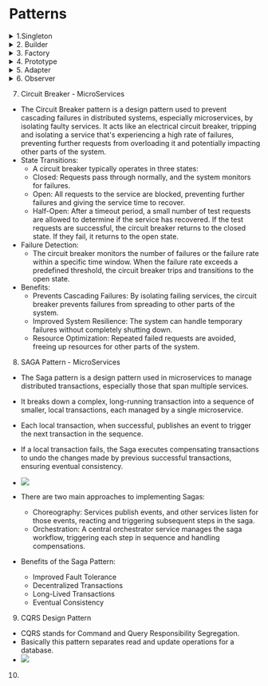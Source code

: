 # Patterns
<details>
    <summary>1.Singleton</summary>

1. Singleton
    - The Singleton pattern in Java ensures that a class has only one instance and provides a global point of access to it. This pattern is useful when exactly one object is needed to coordinate actions across the system, such as managing a database connection or a configuration file.
   ```
            public class Singleton {
            private static Singleton instance;
        
            private Singleton() {
                // Private constructor to prevent external instantiation
            }
        
            public static Singleton getInstance() {
                if (instance == null) {
                    instance = new Singleton();
                }
                return instance;
            }
        
            public void doSomething() {
                System.out.println("Singleton is doing something!");
            }
        
            public static void main(String[] args) {
                Singleton singleton = Singleton.getInstance();
                singleton.doSomething();
            }
        }
</details>   
<details>
    <summary>2. Builder</summary>
2. Builder
   - The builder pattern allows you to enforce a step-by-step process to construct a complex object as a finished product.
   - Create the setter methods and call them in the order for the final activity to be completed.
   - ref: https://springframework.guru/gang-of-four-design-patterns/builder-pattern/
</details>
<details>
    <summary>3. Factory</summary>
3. Factory
       - The Factory Pattern is a creational design pattern that provides an interface for creating objects, but allows subclasses to alter the type of objects that will be created.
       - It encapsulates object creation, promoting loose coupling and flexibility in code.
       - There are two main types of factory patterns: Factory Method and Abstract Factory.
       ###  Factory Method:
          - The Factory Method pattern defines an interface for creating an object, but lets subclasses decide which class to instantiate.
          - This allows a class to defer instantiation to subclasses.
             ```
                    // Product interface
                    interface Animal {
                        String makeSound();
                    }
                    
                    // Concrete products
                    class Dog implements Animal {
                        @Override
                        public String makeSound() {
                            return "Woof!";
                        }
                    }
                    
                    class Cat implements Animal {
                        @Override
                        public String makeSound() {
                            return "Meow!";
                        }
                    }
                    
                    // Creator interface
                    interface AnimalFactory {
                        Animal createAnimal();
                    }
                    
                    // Concrete creators
                    class DogFactory implements AnimalFactory {
                        @Override
                        public Animal createAnimal() {
                            return new Dog();
                        }
                    }
                    
                    class CatFactory implements AnimalFactory {
                        @Override
                        public Animal createAnimal() {
                            return new Cat();
                        }
                    }
                    
                    // Client code
                    public class Main {
                        public static void main(String[] args) {
                            AnimalFactory dogFactory = new DogFactory();
                            Animal dog = dogFactory.createAnimal();
                            System.out.println(dog.makeSound()); // Output: Woof!
                    
                            AnimalFactory catFactory = new CatFactory();
                            Animal cat = catFactory.createAnimal();
                            System.out.println(cat.makeSound()); // Output: Meow!
                        }
                    }
              ```
      ### Abstract Factory
        - The Abstract Factory pattern provides an interface for creating families of related or dependent objects without specifying their concrete classes
      ```
      // Abstract products
          interface Chair {
              void sitOn();
          }
          
          interface Table {
              void use();
          }
          
          // Concrete products
          class ModernChair implements Chair {
              @Override
              public void sitOn() {
                  System.out.println("Sitting on a modern chair!");
              }
          }
          
          class ModernTable implements Table {
              @Override
              public void use() {
                  System.out.println("Using a modern table!");
              }
          }
          
          class VictorianChair implements Chair {
              @Override
              public void sitOn() {
                  System.out.println("Sitting on a Victorian chair!");
              }
          }
          
          class VictorianTable implements Table {
              @Override
              public void use() {
                  System.out.println("Using a Victorian table!");
              }
          }
          
          // Abstract factory
          interface FurnitureFactory {
              Chair createChair();
              Table createTable();
          }
          
          // Concrete factories
          class ModernFurnitureFactory implements FurnitureFactory {
              @Override
              public Chair createChair() {
                  return new ModernChair();
              }
          
              @Override
              public Table createTable() {
                  return new ModernTable();
              }
          }
          
          class VictorianFurnitureFactory implements FurnitureFactory {
              @Override
              public Chair createChair() {
                  return new VictorianChair();
              }
          
              @Override
              public Table createTable() {
                  return new VictorianTable();
              }
          }
          
          // Client code
          public class Main {
              public static void main(String[] args) {
                  FurnitureFactory modernFactory = new ModernFurnitureFactory();
                  Chair modernChair = modernFactory.createChair();
                  Table modernTable = modernFactory.createTable();
                  modernChair.sitOn(); // Output: Sitting on a modern chair!
                  modernTable.use();  // Output: Using a modern table!
          
                  FurnitureFactory victorianFactory = new VictorianFurnitureFactory();
                  Chair victorianChair = victorianFactory.createChair();
                  Table victorianTable = victorianFactory.createTable();
                  victorianChair.sitOn(); // Output: Sitting on a Victorian chair!
                  victorianTable.use();  // Output: Using a Victorian table!
              }
          }
      ```
</details>
 <details>
    <summary>4. Prototype</summary>     
4. Prototype:
   - The Prototype pattern is a creational design pattern that enables the creation of new objects by cloning an existing object, known as the prototype.
   - This pattern is useful when creating new objects is costly or complex, and it's more efficient to copy an existing object and modify it as needed.
   - Implementation
      - Prototype Interface/Abstract Class: Declares the clone() method.
      - Concrete Prototypes: Implement the clone() method to return a copy of themselves.
      - Client: Creates new objects by calling the clone() method on a prototype object.
      ```
            // Prototype interface
        interface Shape extends Cloneable {
            Shape clone();
            void draw();
        }
        
        // Concrete prototype class
        class Circle implements Shape {
            private int radius;
        
            public Circle(int radius) {
                this.radius = radius;
            }
        
            public int getRadius() {
                return radius;
            }
        
            public void setRadius(int radius) {
                this.radius = radius;
            }
        
            @Override
            public Circle clone() {
                try {
                    return (Circle) super.clone();
                } catch (CloneNotSupportedException e) {
                    throw new AssertionError(); // Won't happen because Circle implements Cloneable
                }
            }
        
            @Override
            public void draw() {
                System.out.println("Drawing circle with radius: " + radius);
            }
        }
        
        // Client class
        public class PrototypePatternExample {
            public static void main(String[] args) {
                Circle circlePrototype = new Circle(5);
                Circle newCircle = circlePrototype.clone();
                newCircle.setRadius(10);
        
                circlePrototype.draw(); // Output: Drawing circle with radius: 5
                newCircle.draw();      // Output: Drawing circle with radius: 10
            }
        }
        ```
              
        - Advantages
            - Reduces the need for subclassing.
            - Hides the complexity of creating objects.
            - Allows adding or removing objects at runtime.
            - Provides a way to create copies of objects with complex configurations.
        
        - Disadvantages        
            - Cloning complex objects can be challenging, especially when dealing with circular references.
            - Requires implementing the Cloneable interface and handling CloneNotSupportedException.
 </details>  
 <details>
    <summary>5. Adapter</summary>     
5. Adapter    
     - The Adapter Pattern is a structural design pattern that enables objects with incompatible interfaces to collaborate.
     - It acts as a bridge, converting the interface of one class (the adaptee) into an interface (the target) that a client expects.
     - This allows the client to use the adaptee's functionality without modifying the adaptee's code.
     - Two types of adapters:
          - Object Adapter:
            - Uses composition. The adapter class holds an instance of the adaptee and implements the target interface by delegating calls to the adaptee.
          - Class Adapter:
            - Uses inheritance. The adapter class inherits from both the target interface and the adaptee class. This approach is less common in Java due to its single inheritance limitation.
     - Participants in the Adapter Pattern:
       - Target Interface: Defines the interface that the client expects to use.
       - Adaptee: The existing class with an incompatible interface.
       - Adapter: Implements the target interface and adapts the adaptee's interface to the target interface. 
       - Client: The class that uses the target interface to interact with the adaptee through the adapter.
       ```
            // Target Interface
        interface Shape {
            void draw();
        }
        
        // Adaptee
        class LegacyRectangle {
            public void display(int x, int y, int w, int h) {
                System.out.println("Legacy Rectangle: x=" + x + ", y=" + y + ", width=" + w + ", height=" + h);
            }
        }
        
        // Adapter
        class RectangleAdapter implements Shape {
            private LegacyRectangle rectangle;
            private int x, y, w, h;
        
            public RectangleAdapter(LegacyRectangle rectangle, int x, int y, int w, int h) {
                this.rectangle = rectangle;
                this.x = x;
                this.y = y;
                this.w = w;
                this.h = h;
            }
        
            @Override
            public void draw() {
                rectangle.display(x, y, w, h);
            }
        }
        
        // Client
        public class Main {
            public static void main(String[] args) {
                LegacyRectangle legacyRectangle = new LegacyRectangle();
                RectangleAdapter adapter = new RectangleAdapter(legacyRectangle, 10, 20, 30, 40);
                adapter.draw(); // Output: Legacy Rectangle: x=10, y=20, width=30, height=40
            }
        }
        ```
       
       - Benefits of the Adapter Pattern:
         - Allows reusing existing classes that have incompatible interfaces.
         - Separates the client from the adaptee, promoting loose coupling.
         - Improves code maintainability and flexibility.
        
       - When to Use the Adapter Pattern:
         - When you want to use an existing class, but its interface does not match the one you need.
         - When you want to create a reusable class that can work with different, unforeseen classes.
         - When you need to use several existing subclasses, but it's impractical to adapt their interface by modifying their parent class.
</details>
<details>
    <summary>6. Observer</summary>
6. Observer
    - The Observer pattern is a behavioral design pattern that establishes a one-to-many dependency between objects.
    - When the state of one object (the subject) changes, all its dependents (observers) are automatically notified and updated.
    - This pattern is useful in scenarios where a change in one object requires corresponding actions in other objects, without tightly coupling the objects together
      - Here's how the Observer pattern is typically implemented in Java:        
       - Subject Interface: Defines methods for attaching, detaching, and notifying observers.        
       - Concrete Subject: Implements the Subject interface, maintains a list of observers, and notifies them of state changes. 
       - Observer Interface: Defines the update method that observers must implement.
       - Concrete Observers: Implement the Observer interface and react to state changes in the subject.
     ```
             // Subject interface
        interface Subject {
            void attach(Observer observer);
            void detach(Observer observer);
            void notifyObservers();
        }
        
        // Concrete Subject
        class ConcreteSubject implements Subject {
            private List<Observer> observers = new ArrayList<>();
            private String state;
        
            public String getState() {
                return state;
            }
        
            public void setState(String state) {
                this.state = state;
                notifyObservers();
            }
        
            @Override
            public void attach(Observer observer) {
                observers.add(observer);
            }
        
            @Override
            public void detach(Observer observer) {
                observers.remove(observer);
            }
        
            @Override
            public void notifyObservers() {
                for (Observer observer : observers) {
                    observer.update(state);
                }
            }
        }
        
        // Observer interface
        interface Observer {
            void update(String state);
        }
        
        // Concrete Observers
        class ConcreteObserverA implements Observer {
            @Override
            public void update(String state) {
                System.out.println("ConcreteObserverA: State changed to " + state);
            }
        }
        
        class ConcreteObserverB implements Observer {
            @Override
            public void update(String state) {
                System.out.println("ConcreteObserverB: State changed to " + state);
            }
        }
        
        // Example usage
        public class ObserverPatternExample {
            public static void main(String[] args) {
                ConcreteSubject subject = new ConcreteSubject();
        
                ConcreteObserverA observerA = new ConcreteObserverA();
                ConcreteObserverB observerB = new ConcreteObserverB();
        
                subject.attach(observerA);
                subject.attach(observerB);
        
                subject.setState("New State");
                subject.detach(observerA);
                subject.setState("Another State");
            }
        }
      ``` 
</details>

7. Circuit Breaker - MicroServices
 - The Circuit Breaker pattern is a design pattern used to prevent cascading failures in distributed systems, especially microservices, by isolating faulty services. It acts like an electrical circuit breaker, tripping and isolating a service that's experiencing a high rate of failures, preventing further requests from overloading it and potentially impacting other parts of the system.
 - State Transitions:
     - A circuit breaker typically operates in three states:
     - Closed: Requests pass through normally, and the system monitors for failures.
     - Open: All requests to the service are blocked, preventing further failures and giving the service time to recover.
     - Half-Open: After a timeout period, a small number of test requests are allowed to determine if the service has recovered. If the test requests are successful, the circuit breaker returns to the closed state. If they fail, it returns to the open state.
 - Failure Detection:
     - The circuit breaker monitors the number of failures or the failure rate within a specific time window. When the failure rate exceeds a predefined threshold, the circuit breaker trips and transitions to the open state. 
 - Benefits:
     - Prevents Cascading Failures: By isolating failing services, the circuit breaker prevents failures from spreading to other parts of the system.
     - Improved System Resilience: The system can handle temporary failures without completely shutting down.
     - Resource Optimization: Repeated failed requests are avoided, freeing up resources for other parts of the system.

8. SAGA Pattern - MicroServices
 - The Saga pattern is a design pattern used in microservices to manage distributed transactions, especially those that span multiple services.
 - It breaks down a complex, long-running transaction into a sequence of smaller, local transactions, each managed by a single microservice.
 - Each local transaction, when successful, publishes an event to trigger the next transaction in the sequence.
 - If a local transaction fails, the Saga executes compensating transactions to undo the changes made by previous successful transactions, ensuring eventual consistency.
 - ![](https://miro.medium.com/v2/resize:fit:700/0*OZEToHT0UrRMytrJ.png)
 - There are two main approaches to implementing Sagas:
     - Choreography: Services publish events, and other services listen for those events, reacting and triggering subsequent steps in the saga.
     - Orchestration: A central orchestrator service manages the saga workflow, triggering each step in sequence and handling compensations.

 - Benefits of the Saga Pattern:
     - Improved Fault Tolerance
     - Decentralized Transactions
     - Long-Lived Transactions
     - Eventual Consistency      

9. CQRS Design Pattern
 - CQRS stands for Command and Query Responsibility Segregation.
 - Basically this pattern separates read and update operations for a database.
 - ![](https://miro.medium.com/v2/resize:fit:720/format:webp/1*eCqGeLVWq0luxZ75vpBKzg.png)

10.  


